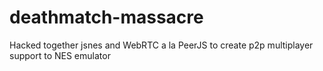 # deathmatch-massacre
Hacked together jsnes and WebRTC a la PeerJS to create p2p multiplayer support to NES emulator
